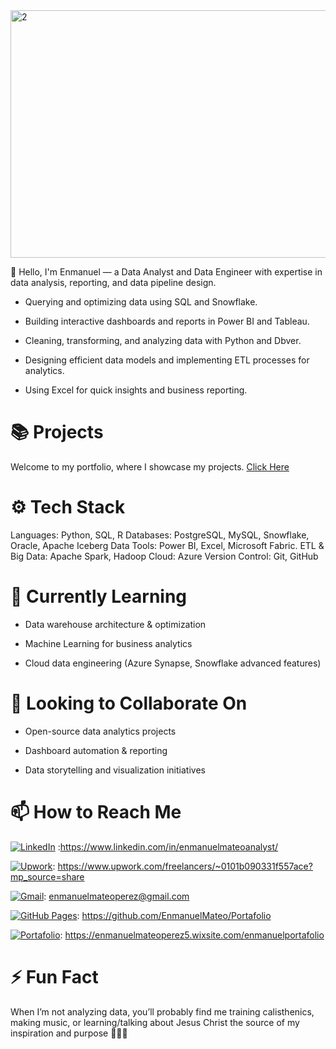 <img width="1584" height="396" alt="2" src="https://github.com/user-attachments/assets/84fffc56-3178-42ea-8f85-7ec318f0267a" />




👋 Hello, I'm Enmanuel — a Data Analyst and Data Engineer with expertise in data analysis, reporting, and data pipeline design.

 - Querying and optimizing data using SQL and Snowflake.

 - Building interactive dashboards and reports in Power BI and Tableau.

 - Cleaning, transforming, and analyzing data with Python and Dbver.

 - Designing efficient data models and implementing ETL processes for analytics.

 - Using Excel for quick insights and business reporting.

 # 📚 Projects

  Welcome to my portfolio, where I showcase my projects. [Click Here](https://github.com/EnmanuelMateo/Portafolio)


# ⚙️ Tech Stack

  Languages: Python, SQL, R
  Databases: PostgreSQL, MySQL, Snowflake, Oracle, Apache Iceberg
  Data Tools: Power BI, Excel, Microsoft Fabric.
  ETL & Big Data: Apache Spark, Hadoop
  Cloud: Azure
  Version Control: Git, GitHub

# 🌱 Currently Learning

  - Data warehouse architecture & optimization
  
  - Machine Learning for business analytics
  
  - Cloud data engineering (Azure Synapse, Snowflake advanced features)

# 🤝 Looking to Collaborate On

  - Open-source data analytics projects
  
  - Dashboard automation & reporting
  
  - Data storytelling and visualization initiatives

# 📫 How to Reach Me

  [![LinkedIn](https://custom-icon-badges.demolab.com/badge/LinkedIn-0A66C2?logo=linkedin-white&logoColor=fff)](#) :https://www.linkedin.com/in/enmanuelmateoanalyst/
  
  [![Upwork](https://img.shields.io/badge/Upwork-6FDA44?logo=upwork&logoColor=fff)](#): https://www.upwork.com/freelancers/~0101b090331f557ace?mp_source=share
  
  [![Gmail](https://img.shields.io/badge/Gmail-D14836?logo=gmail&logoColor=white)](#): enmanuelmateoperez@gmail.com
  
  [![GitHub Pages](https://img.shields.io/badge/GitHub%20Pages-121013?logo=github&logoColor=white)](#): https://github.com/EnmanuelMateo/Portafolio
  
  [![Portafolio](https://img.shields.io/badge/Portafolio-01A4FF?logo=warp&logoColor=fff)](#): https://enmanuelmateoperez5.wixsite.com/enmanuelportafolio


# ⚡ Fun Fact

When I’m not analyzing data, you’ll probably find me training calisthenics, making music, or learning/talking about Jesus Christ the source of my inspiration and purpose 🙏🎶💪


